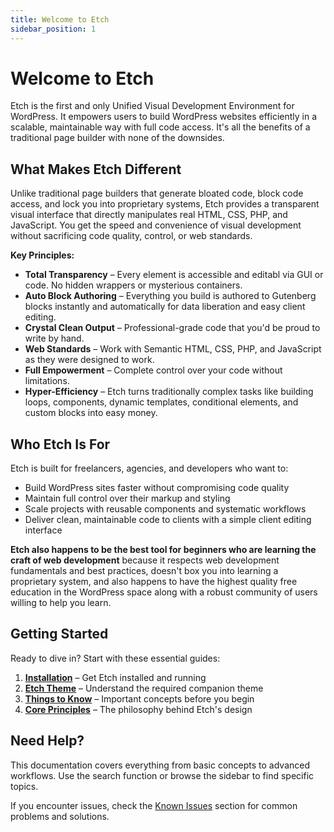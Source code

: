 ```yaml
---
title: Welcome to Etch
sidebar_position: 1
---
```


# Welcome to Etch

Etch is the first and only Unified Visual Development Environment for WordPress. It empowers users to build WordPress websites efficiently in a scalable, maintainable way with full code access. It's all the benefits of a traditional page builder with none of the downsides.

## What Makes Etch Different

Unlike traditional page builders that generate bloated code, block code access, and lock you into proprietary systems, Etch provides a transparent visual interface that directly manipulates real HTML, CSS, PHP, and JavaScript. You get the speed and convenience of visual development without sacrificing code quality, control, or web standards.

**Key Principles:**
- **Total Transparency** – Every element is accessible and editabl via GUI or code. No hidden wrappers or mysterious containers.
- **Auto Block Authoring** – Everything you build is authored to Gutenberg blocks instantly and automatically for data liberation and easy client editing.
- **Crystal Clean Output** – Professional-grade code that you'd be proud to write by hand.
- **Web Standards** – Work with Semantic HTML, CSS, PHP, and JavaScript as they were designed to work.
- **Full Empowerment** – Complete control over your code without limitations.
- **Hyper-Efficiency** – Etch turns traditionally complex tasks like building loops, components, dynamic templates, conditional elements, and custom blocks into easy money.

## Who Etch Is For

Etch is built for freelancers, agencies, and developers who want to:
- Build WordPress sites faster without compromising code quality
- Maintain full control over their markup and styling
- Scale projects with reusable components and systematic workflows
- Deliver clean, maintainable code to clients with a simple client editing interface

**Etch also happens to be the best tool for beginners who are learning the craft of web development** because it respects web development fundamentals and best practices, doesn't box you into learning a proprietary system, and also happens to have the highest quality free education in the WordPress space along with a robust community of users willing to help you learn.

## Getting Started

Ready to dive in? Start with these essential guides:

1. **[Installation](getting-started/installation.md)** – Get Etch installed and running
2. **[Etch Theme](getting-started/etch-theme.md)** – Understand the required companion theme
3. **[Things to Know](getting-started/things-to-know.md)** – Important concepts before you begin
4. **[Core Principles](getting-started/core-principles.md)** – The philosophy behind Etch's design

## Need Help?

This documentation covers everything from basic concepts to advanced workflows. Use the search function or browse the sidebar to find specific topics.

If you encounter issues, check the [Known Issues](known-issues/index.md) section for common problems and solutions.
